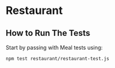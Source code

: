# Restaurant

## How to Run The Tests

Start by passing with Meal tests using:

```
npm test restaurant/restaurant-test.js
```
